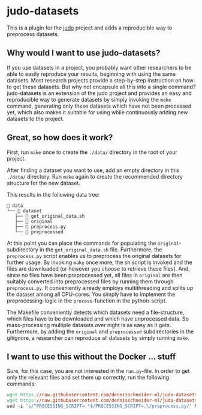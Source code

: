 # judo-datasets

This is a plugin for the [judo](https://github.com/dennisschneider-ml/judo) project and adds a reproducible way to preprocess datasets.

## Why would I want to use judo-datasets?

If you use datasets in a project, you probably want other researchers to be able to easily reproduce your results, beginning with using the same datasets.
Most research projects provide a step-by-step instruction on how to get these datasets.
But why not encapsule all this into a single command? \
judo-datasets is an extension of the judo project and provides an easy and reproducible way to generate datasets by simply invoking the `make` command, generating only these datasets which have not been processed yet, which also makes it suitable for using while continuously adding new datasets to the project.

## Great, so how does it work?


First, run `make` once to create the `./data/` directory in the root of your project.

After finding a dataset you want to use, add an empty directory in this `./data/` directory.
Run `make` again to create the recommended directory structure for the new dataset.

This results in the following data tree:
```shell
 data
└──  dataset
   ├──  get_original_data.sh
   ├──  original
   ├──  preprocess.py
   └──  preprocessed
```
At this point you can place the commands for populating the `original`-subdirectory in the `get_original_data.sh` file.
Furthermore, the `preprocess.py` script enables us to preprocess the original datasets for further usage.
By invoking `make` once more, the sh script is invoked and the files are downloaded (or however you choose to retrieve these files).
And, since no files have been preprocessed yet, all files in `original` are then suitably converted into preprocessed files by running them through `preprocess.py`.
It conveniently already employs multithreading and splits up the dataset among all CPU-cores. You simply have to implement the preprocessing-logic in the `process`-function in the python-script.

The Makefile conveniently detects which datasets need a file-structure, which files have to be downloaded and which have unprocessed data. So mass-processing multiple datasets over night is as easy as it gets. \
Furthermore, by adding the `original` and `preprocessed` subdirectories in the gitignore, a researcher can reproduce all datasets by simply running `make`.

## I want to use this without the Docker ... stuff

Sure, for this case, you are not interested in the `run.py`-file.
In order to get only the relevant files and set them up correctly, run the following commands:
```Makefile
wget https://raw.githubusercontent.com/dennisschneider-ml/judo-datasets/main/Makefile
wget https://raw.githubusercontent.com/dennisschneider-ml/judo-datasets/main/preprocess.py
sed -i 's/^PROCESSING_SCRIPT=.*$/PROCESSING_SCRIPT=.\/preprocess.py/' Makefile
```
